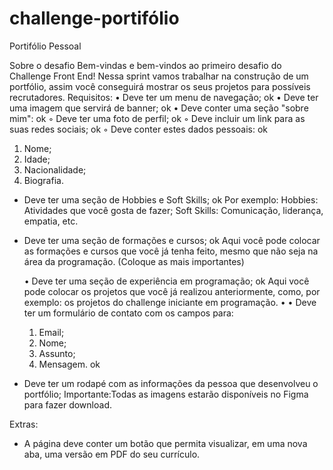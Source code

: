 # challenge-portifólio
Portifólio Pessoal


Sobre o desafio
Bem-vindas e bem-vindos ao primeiro desafio do Challenge Front End!
Nessa sprint vamos trabalhar na construção de um portfólio, assim você conseguirá mostrar os seus projetos para possíveis recrutadores.
Requisitos:
    • Deve ter um menu de navegação;  ok
    • Deve ter uma imagem que servirá de banner;  ok
    • Deve conter uma seção "sobre mim":  ok
        ◦ Deve ter uma foto de perfil; ok
        ◦ Deve incluir um link para as suas redes sociais;  ok
        ◦ Deve conter estes dados pessoais:   ok
 1) Nome;
 2) Idade;
 3) Nacionalidade;
4) Biografia.     


- Deve ter uma seção de Hobbies e Soft Skills; ok
Por exemplo:
Hobbies: Atividades que você gosta de fazer;
Soft Skills: Comunicação, liderança, empatia, etc.

- Deve ter uma seção de formações e cursos; ok
Aqui você pode colocar as formações e cursos que você já tenha feito, mesmo que não seja na área da programação. (Coloque as mais importantes)

    • Deve ter uma seção de experiência em programação; ok
Aqui você pode colocar os projetos que você já realizou anteriormente, como, por exemplo: os projetos do challenge iniciante em programação.
    • 
    • Deve ter um formulário de contato com os campos para:   
  1) Email;
   2) Nome;
   3) Assunto;
   4) Mensagem.
ok


- Deve ter um rodapé com as informações da pessoa que desenvolveu o portfólio;
Importante:Todas as imagens estarão disponíveis no Figma para fazer download.

Extras:
- A página deve conter um botão que permita visualizar, em uma nova aba, uma versão em PDF do seu currículo.
